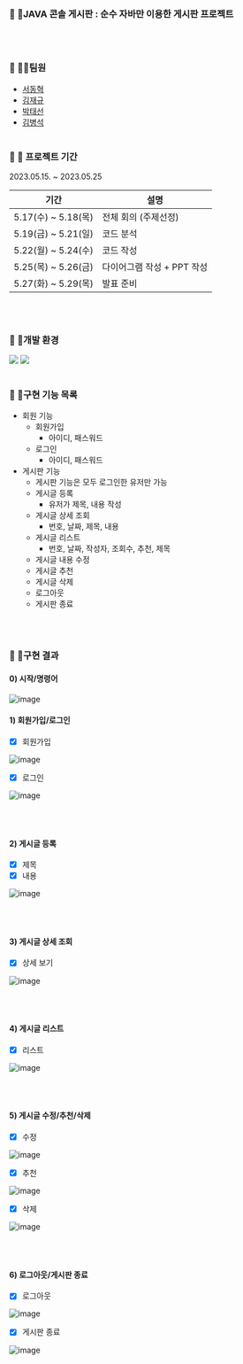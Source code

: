 ### :small_orange_diamond: 📢JAVA 콘솔 게시판 : 순수 자바만 이용한 게시판 프로젝트

<br><br>

### :small_orange_diamond: 🙋‍♂️팀원

  - <a href="https://github.com/rkepdls" target="_blank">서동혁</a>
  - <a href="https://github.com/Kjaegyu" target="_blank">김재규</a>                                    
  - <a href="https://github.com/Parktaesunkr" target="_blank">박태선</a>
  - <a href="https://github.com/byeongseokim" target="_blank">김병석</a> 
<br><br>

### :small_orange_diamond: 📆 프로젝트 기간

2023.05.15. ~ 2023.05.25

| 기간                | 설명                                                         |
| ------------------- | ------------------------------------------------------------|
| 5.17(수) ~ 5.18(목) | 전체 회의 (주제선정)                                          |
| 5.19(금) ~ 5.21(일) | 코드 분석                                                    |
| 5.22(월) ~ 5.24(수) | 코드 작성                                                    |
| 5.25(목) ~ 5.26(금) | 다이어그램 작성 + PPT 작성                                    |
| 5.27(화) ~ 5.29(목) | 발표 준비                                                    |

<br><br>

### :small_orange_diamond: 📍개발 환경
<img src="https://img.shields.io/badge/JAVA-007396?style=flat&logo=openjdk&logoColor=white">
<img src="https://img.shields.io/badge/Eclipse IDE-7952B3?style=flat&logo=Eclipse IDE&logoColor=2c2255"/>
<br><br>

### :small_orange_diamond: 🥁구현 기능 목록
* 회원 기능
  - 회원가입
     + 아이디, 패스워드
  - 로그인
     + 아이디, 패스워드
* 게시판 기능
  - 게시판 기능은 모두 로그인한 유저만 가능
  - 게시글 등록
     + 유저가 제목, 내용 작성
  - 게시글 상세 조회
    + 번호, 날짜, 제목, 내용
  - 게시글 리스트
    + 번호, 날짜, 작성자, 조회수, 추천, 제목
  - 게시글 내용 수정
  - 게시글 추천
  - 게시글 삭제
  - 로그아웃
  - 게시판 종료
  
<br><br>

### :small_orange_diamond: 🎯구현 결과
#### 0) 시작/명령어
![image](https://github.com/byeongseokim/Board_Team_project/blob/master/images/0_%EC%8B%9C%EC%9E%91%ED%99%94%EB%A9%B4_%EB%AA%85%EB%A0%B9%EC%96%B4/0%EA%B2%8C%EC%8B%9C%ED%8C%90%20%EC%8B%9C%EC%9E%91%ED%99%94%EB%A9%B4%20%EB%B0%8F%20%EB%AA%85%EB%A0%B9%EC%96%B4%20%EB%A6%AC%EC%8A%A4%ED%8A%B8.PNG?raw=true)

#### 1) 회원가입/로그인

- [x] 회원가입

![image](https://github.com/byeongseokim/Board_Team_project/blob/master/images/1_%ED%9A%8C%EC%9B%90%EA%B0%80%EC%9E%85_%EB%A1%9C%EA%B7%B8%EC%9D%B8/1%ED%9A%8C%EC%9B%90%EA%B0%80%EC%9E%85.PNG?raw=true)

- [x] 로그인

![image](https://github.com/byeongseokim/Board_Team_project/blob/master/images/1_%ED%9A%8C%EC%9B%90%EA%B0%80%EC%9E%85_%EB%A1%9C%EA%B7%B8%EC%9D%B8/2%EB%A1%9C%EA%B7%B8%EC%9D%B8.PNG?raw=true)

<br><br>

#### 2) 게시글 등록

- [x] 제목
- [x] 내용

![image](https://github.com/byeongseokim/Board_Team_project/blob/master/images/2_%EA%B2%8C%EC%8B%9C%EA%B8%80_%EB%93%B1%EB%A1%9D/3%EB%93%B1%EB%A1%9D%20%EC%A0%9C%EB%AA%A9%20%EB%82%B4%EC%9A%A9.PNG?raw=true)

<br><br>

#### 3) 게시글 상세 조회

- [x] 상세 보기

![image](https://github.com/byeongseokim/Board_Team_project/blob/master/images/3_%EC%83%81%EC%84%B8_%EC%A1%B0%ED%9A%8C/4%EA%B2%8C%EC%8B%9C%EA%B8%80%20%EC%83%81%EC%84%B8%20%EC%A1%B0%ED%9A%8C.PNG?raw=true)

<br><br>

#### 4) 게시글 리스트

- [x] 리스트

![image](https://github.com/byeongseokim/Board_Team_project/blob/master/images/4_%EB%A6%AC%EC%8A%A4%ED%8A%B8_%EC%A1%B0%ED%9A%8C/5%EA%B2%8C%EC%8B%9C%EA%B8%80%20%EB%A6%AC%EC%8A%A4%ED%8A%B8%20%EC%A1%B0%ED%9A%8C.PNG?raw=true)

<br><br>

#### 5) 게시글 수정/추천/삭제

- [x] 수정

![image](https://github.com/byeongseokim/Board_Team_project/blob/master/images/5_%EC%88%98%EC%A0%95_%EC%B6%94%EC%B2%9C_%EC%82%AD%EC%A0%9C/6%EA%B2%8C%EC%8B%9C%EA%B8%80%20%EC%88%98%EC%A0%95.PNG?raw=true)

- [x] 추천

![image](https://github.com/byeongseokim/Board_Team_project/blob/master/images/5_%EC%88%98%EC%A0%95_%EC%B6%94%EC%B2%9C_%EC%82%AD%EC%A0%9C/7%EC%B6%94%EC%B2%9C.PNG?raw=true)

- [x] 삭제

![image](https://github.com/byeongseokim/Board_Team_project/blob/master/images/5_%EC%88%98%EC%A0%95_%EC%B6%94%EC%B2%9C_%EC%82%AD%EC%A0%9C/8%EA%B2%8C%EC%8B%9C%EA%B8%80%20%EC%82%AD%EC%A0%9C.PNG?raw=true)

<br><br>

#### 6) 로그아웃/게시판 종료

- [x] 로그아웃

![image](https://github.com/byeongseokim/Board_Team_project/blob/master/images/6_%EB%A1%9C%EA%B7%B8%EC%95%84%EC%9B%83_%EA%B2%8C%EC%8B%9C%ED%8C%90_%EC%A2%85%EB%A3%8C/9%EB%A1%9C%EA%B7%B8%EC%95%84%EC%9B%83.PNG?raw=true)

- [x] 게시판 종료

![image](https://github.com/byeongseokim/Board_Team_project/blob/master/images/6_%EB%A1%9C%EA%B7%B8%EC%95%84%EC%9B%83_%EA%B2%8C%EC%8B%9C%ED%8C%90_%EC%A2%85%EB%A3%8C/10%EA%B2%8C%EC%8B%9C%ED%8C%90%20%EC%A2%85%EB%A3%8C.PNG?raw=true)
